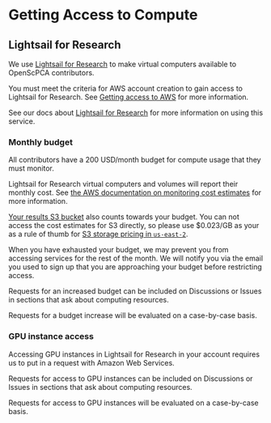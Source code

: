 # Getting Access to Compute

## Lightsail for Research

We use [Lightsail for Research](https://aws.amazon.com/lightsail/research/) to make virtual computers available to OpenScPCA contributors.

You must meet the criteria for AWS account creation to gain access to Lightsail for Research.
See [Getting access to AWS](index.md#getting-access-to-aws) for more information.

See our docs about [Lightsail for Research](../../software-platforms/lsfr/index.md) for more information on using this service.

### Monthly budget

All contributors have a 200 USD/month budget for compute usage that they must monitor.

Lightsail for Research virtual computers and volumes will report their monthly cost.
See [the AWS documentation on monitoring cost estimates](https://docs.aws.amazon.com/lightsail-for-research/latest/ug/monitor-cost-usage-estimates.html) for more information.

[Your results S3 bucket](../../software-platforms/aws/working-with-s3-buckets.md) also counts towards your budget.
You can not access the cost estimates for S3 directly, so please use $0.023/GB as your as a rule of thumb for [S3 storage pricing in `us-east-2`](https://aws.amazon.com/s3/pricing/).

When you have exhausted your budget, we may prevent you from accessing services for the rest of the month.
We will notify you via the email you used to sign up that you are approaching your budget before restricting access.

Requests for an increased budget can be included on Discussions or Issues in sections that ask about computing resources.

Requests for a budget increase will be evaluated on a case-by-case basis.

### GPU instance access

Accessing GPU instances in Lightsail for Research in your account requires us to put in a request with Amazon Web Services.

Requests for access to GPU instances can be included on Discussions or Issues in sections that ask about computing resources.

Requests for access to GPU instances will be evaluated on a case-by-case basis.
